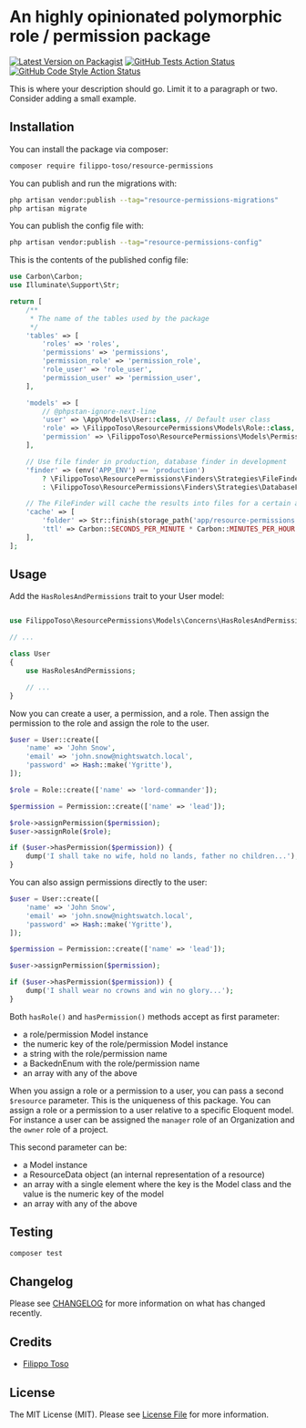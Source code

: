 # An highly opinionated polymorphic role / permission package

[![Latest Version on Packagist](https://img.shields.io/packagist/v/filippotoso/resource-permissions.svg?style=flat-square)](https://packagist.org/packages/filippotoso/resource-permissions)
[![GitHub Tests Action Status](https://img.shields.io/github/actions/workflow/status/filippotoso/resource-permissions/run-tests.yml?branch=main&label=tests&style=flat-square)](https://github.com/filippotoso/resource-permissions/actions?query=workflow%3Arun-tests+branch%3Amain)
[![GitHub Code Style Action Status](https://img.shields.io/github/actions/workflow/status/filippotoso/resource-permissions/fix-php-code-style-issues.yml?branch=main&label=code%20style&style=flat-square)](https://github.com/filippotoso/resource-permissions/actions?query=workflow%3A"Fix+PHP+code+style+issues"+branch%3Amain)

This is where your description should go. Limit it to a paragraph or two. Consider adding a small example.

## Installation

You can install the package via composer:

```bash
composer require filippo-toso/resource-permissions
```

You can publish and run the migrations with:

```bash
php artisan vendor:publish --tag="resource-permissions-migrations"
php artisan migrate
```

You can publish the config file with:

```bash
php artisan vendor:publish --tag="resource-permissions-config"
```

This is the contents of the published config file:

```php
use Carbon\Carbon;
use Illuminate\Support\Str;

return [
    /**
     * The name of the tables used by the package
     */
    'tables' => [
        'roles' => 'roles',
        'permissions' => 'permissions',
        'permission_role' => 'permission_role',
        'role_user' => 'role_user',
        'permission_user' => 'permission_user',
    ],

    'models' => [
        // @phpstan-ignore-next-line
        'user' => \App\Models\User::class, // Default user class
        'role' => \FilippoToso\ResourcePermissions\Models\Role::class,
        'permission' => \FilippoToso\ResourcePermissions\Models\Permission::class,
    ],

    // Use file finder in production, database finder in development
    'finder' => (env('APP_ENV') == 'production')
        ? \FilippoToso\ResourcePermissions\Finders\Strategies\FileFinder::class
        : \FilippoToso\ResourcePermissions\Finders\Strategies\DatabaseFinder::class,

    // The FileFinder will cache the results into files for a certain amount of time
    'cache' => [
        'folder' => Str::finish(storage_path('app/resource-permissions'), DIRECTORY_SEPARATOR),
        'ttl' => Carbon::SECONDS_PER_MINUTE * Carbon::MINUTES_PER_HOUR * Carbon::HOURS_PER_DAY,
    ],
];
```

## Usage

Add the `HasRolesAndPermissions` trait to your User model:

```php

use FilippoToso\ResourcePermissions\Models\Concerns\HasRolesAndPermissions;

// ...

class User
{
    use HasRolesAndPermissions;

    // ...
}
```
Now you can create a user, a permission, and a role. Then assign the permission to the role and assign the role to the user.


```php
$user = User::create([
    'name' => 'John Snow', 
    'email' => 'john.snow@nightswatch.local', 
    'password' => Hash::make('Ygritte'),
]);

$role = Role::create(['name' => 'lord-commander']);

$permission = Permission::create(['name' => 'lead']);

$role->assignPermission($permission);
$user->assignRole($role);

if ($user->hasPermission($permission)) {
    dump('I shall take no wife, hold no lands, father no children...');
} 
```

You can also assign permissions directly to the user:

```php
$user = User::create([
    'name' => 'John Snow', 
    'email' => 'john.snow@nightswatch.local', 
    'password' => Hash::make('Ygritte'),
]);

$permission = Permission::create(['name' => 'lead']);

$user->assignPermission($permission);

if ($user->hasPermission($permission)) {
    dump('I shall wear no crowns and win no glory...');
} 
```

Both `hasRole()` and `hasPermission()` methods accept as first parameter:

- a role/permission Model instance
- the numeric key of the role/permission Model instance
- a string with the role/permission name
- a BackednEnum with the role/permission name
- an array with any of the above

When you assign a role or a permission to a user, you can pass a second `$resource` parameter.
This is the uniqueness of this package.
You can assign a role or a permission to a user relative to a specific Eloquent model.
For instance a user can be assigned the `manager` role of an Organization and the `owner` role of a project.

This second parameter can be:

- a Model instance
- a ResourceData object (an internal representation of a resource)
- an array with a single element where the key is the Model class and the value is the numeric key of the model
- an array with any of the above

## Testing

```bash
composer test
```

## Changelog

Please see [CHANGELOG](CHANGELOG.md) for more information on what has changed recently.

## Credits

- [Filippo Toso](https://github.com/filippotoso)

## License

The MIT License (MIT). Please see [License File](LICENSE.md) for more information.
